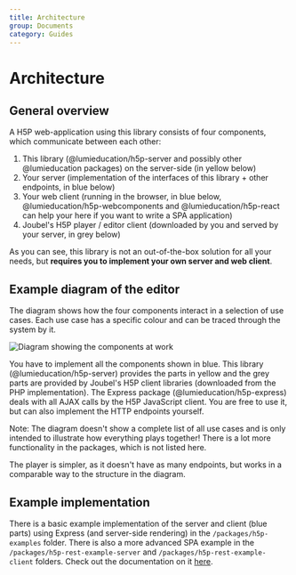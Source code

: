 ```yaml
---
title: Architecture
group: Documents
category: Guides
---
```

# Architecture

## General overview

A H5P web-application using this library consists of four components, which
communicate between each other:

1. This library (@lumieducation/h5p-server and possibly other @lumieducation packages) on the server-side (in yellow below)
2. Your server (implementation of the interfaces of this library + other endpoints, in blue below)
3. Your web client (running in the browser, in blue below, @lumieducation/h5p-webcomponents and @lumieducation/h5p-react can help your here if you want to write a SPA application)
4. Joubel's H5P player / editor client (downloaded by you and served by your server, in grey below)

As you can see, this library is not an out-of-the-box solution for all your
needs, but **requires you to implement your own server and web client**.

## Example diagram of the editor

The diagram shows how the four components interact in a selection of use cases.
Each use case has a specific colour and can be traced through the system by it.

![Diagram showing the components at work](editor-architecture.svg)

You have to implement all the components shown in blue. This library
(@lumieducation/h5p-server) provides the parts in yellow and the grey parts are
provided by Joubel's H5P client libraries (downloaded from the PHP
implementation). The Express package (@lumieducation/h5p-express) deals with all
AJAX calls by the H5P JavaScript client. You are free to use it, but can also
implement the HTTP endpoints yourself.

Note: The diagram doesn't show a complete list of all use cases and is only
intended to illustrate how everything plays together! There is a lot more
functionality in the packages, which is not listed here.

The player is simpler, as it doesn't have as many endpoints, but works in a
comparable way to the structure in the diagram.

## Example implementation

There is a basic example implementation of the server and client (blue parts)
using Express (and server-side rendering) in the `/packages/h5p-examples`
folder. There is also a more advanced SPA example in the
`/packages/h5p-rest-example-server` and `/packages/h5p-rest-example-client`
folders. Check out the documentation on it
[here](/docs/examples/rest/README.md).
